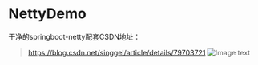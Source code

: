 # NettyDemo
干净的springboot-netty配套CSDN地址：
>https://blog.csdn.net/singgel/article/details/79703721
![Image text](https://github.com/singgel/NettyDemo/blob/master/img-folder/1449291-f325e775de1c2dcd.png)